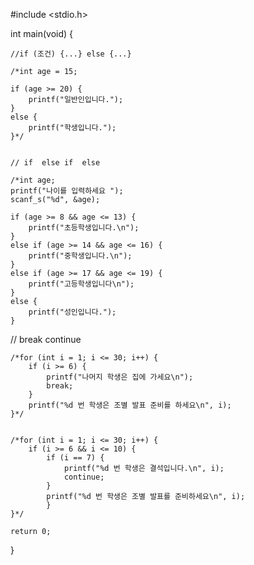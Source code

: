 #include <stdio.h>

int main(void) {

	//if (조건) {...} else {...}

	/*int age = 15;

	if (age >= 20) {
		printf("일반인입니다.");
	}
	else {
		printf("학생입니다.");
	}*/


	// if  else if  else

	/*int age;
	printf("나이를 입력하세요 ");
	scanf_s("%d", &age);

	if (age >= 8 && age <= 13) {
		printf("초등학생입니다.\n");
	}
	else if (age >= 14 && age <= 16) {
		printf("중학생입니다.\n");
	}
	else if (age >= 17 && age <= 19) {
		printf("고등학생입니다\n");
	}
	else {
		printf("성인입니다.");
	}

// break continue

	/*for (int i = 1; i <= 30; i++) {
		if (i >= 6) {
			printf("나머지 학생은 집에 가세요\n");
			break;
		}
		printf("%d 번 학생은 조별 발표 준비를 하세요\n", i);
	}*/


	/*for (int i = 1; i <= 30; i++) {
		if (i >= 6 && i <= 10) {
			if (i == 7) {
				printf("%d 번 학생은 결석입니다.\n", i);
				continue;
			}
			printf("%d 번 학생은 조별 발표를 준비하세요\n", i);
			}
	}*/
	
	return 0;
}
